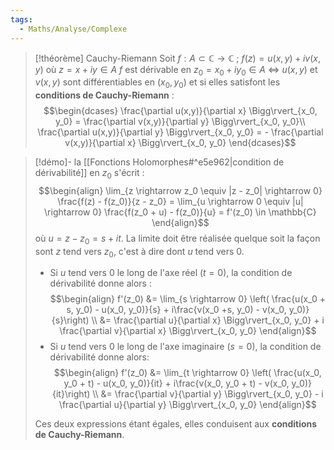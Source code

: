 ```yaml
---
tags:
  - Maths/Analyse/Complexe
---
```


> [!théorème] Cauchy-Riemann
> Soit $f : A \subset \mathbb{C} \rightarrow \mathbb{C}$ ; $f(z) = u(x,y) + i v(x,y)$ où $z=x+iy \in A$
> $f$ est dérivable en $z_0 = x_0 + i y_0 \in A$ $\iff$ $u(x,y)$ et $v(x,y)$ sont différentiables en $(x_0, y_0)$ et si elles satisfont les **conditions de Cauchy-Riemann** : $$\begin{dcases}
\frac{\partial u(x,y)}{\partial x} \Bigg\rvert_{x_0, y_0} = \frac{\partial v(x,y)}{\partial y} \Bigg\rvert_{x_0, y_0}\\
\frac{\partial u(x,y)}{\partial y} \Bigg\rvert_{x_0, y_0} = - \frac{\partial v(x,y)}{\partial x} \Bigg\rvert_{x_0, y_0}
\end{dcases}$$

> [!démo]-
> la [[Fonctions Holomorphes#^e5e962|condition de dérivabilité]] en $z_0$ s'écrit : $$\begin{align}
\lim_{z \rightarrow z_0 \equiv |z - z_0| \rightarrow 0} \frac{f(z) - f(z_0)}{z - z_0} = \lim_{u \rightarrow 0 \equiv |u| \rightarrow 0} \frac{f(z_0 + u) - f(z_0)}{u} = f'(z_0) \in \mathbb{C}
\end{align}$$où $u=z-z_0 = s+ it$. 
> La limite doit être réalisée quelque soit la façon sont $z$ tend vers $z_0$, c'est à dire dont $u$ tend vers $0$.
> - Si $u$ tend vers $0$ le long de l'axe réel ($t=0$), la condition de dérivabilité donne alors :$$\begin{align}
f'(z_0) &= \lim_{s \rightarrow 0} \left( \frac{u(x_0 + s, y_0) - u(x_0, y_0)}{s} + i\frac{v(x_0 +s, y_0) - v(x_0, y_0)}{s}\right) \\
&= \frac{\partial u}{\partial x} \Bigg\rvert_{x_0, y_0} + i \frac{\partial v}{\partial x} \Bigg\rvert_{x_0, y_0}
\end{align}$$
> - Si $u$ tend vers $0$ le long de l'axe imaginaire ($s=0$), la condition de dérivabilité donne alors:$$\begin{align}
f'(z_0) &= \lim_{t \rightarrow 0} \left( \frac{u(x_0, y_0 + t) - u(x_0, y_0)}{it} + i\frac{v(x_0, y_0 + t) - v(x_0, y_0)}{it}\right) \\
&= \frac{\partial v}{\partial y} \Bigg\rvert_{x_0, y_0} - i \frac{\partial u}{\partial y} \Bigg\rvert_{x_0, y_0}
\end{align}$$
>
> Ces deux expressions étant égales, elles conduisent aux **conditions de Cauchy-Riemann**.


